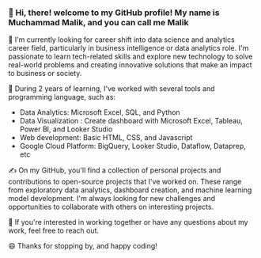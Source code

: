 ### 👋 Hi, there! welcome to my GitHub profile! My name is Muchammad Malik, and you can call me Malik 

🔭 I'm currently looking for career shift into data science and analytics career field, particularly in business intelligence or data analytics role. I'm passionate to learn tech-related skills and explore new technology to solve real-world problems and creating innovative solutions that make an impact to business or society.

🌱 During 2 years of learning, I've worked with several tools and programming language, such as: 
-	Data Analytics: Microsoft Excel, SQL, and Python
-	Data Visualization : Create dashboard with Microsoft Excel, Tableau, Power BI, and Looker Studio
-	Web development: Basic HTML, CSS, and Javascript
-	Google Cloud Platform: BigQuery, Looker Studio, Dataflow, Dataprep, etc

✍ On my GitHub, you'll find a collection of personal projects and contributions to open-source projects that I've worked on. These range from exploratory data analytics, dashboard creation, and machine learning model development. I'm always looking for new challenges and opportunities to collaborate with others on interesting projects.

💬 If you're interested in working together or have any questions about my work, feel free to reach out. 

😄 Thanks for stopping by, and happy coding!


<!--
**mmalik17/mmalik17** is a ✨ _special_ ✨ repository because its `README.md` (this file) appears on your GitHub profile.

Here are some ideas to get you started:

- 🔭 I’m currently working on ...
- 🌱 I’m currently learning ...
- 👯 I’m looking to collaborate on ...
- 🤔 I’m looking for help with ...
- 💬 Ask me about ...
- 📫 How to reach me: ...
- 😄 Pronouns: ...
- ⚡ Fun fact: ...
-->
